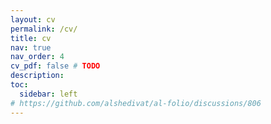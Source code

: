 ```yaml
---
layout: cv
permalink: /cv/
title: cv
nav: true
nav_order: 4
cv_pdf: false # TODO
description:
toc:
  sidebar: left
# https://github.com/alshedivat/al-folio/discussions/806
---
```

